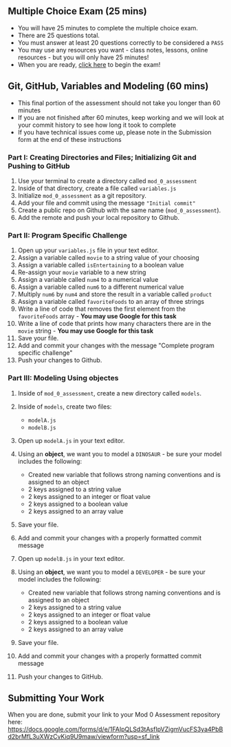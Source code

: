 ## Multiple Choice Exam (25 mins)
- You will have 25 minutes to complete the multiple choice exam. 
- There are 25 questions total.
- You must answer at least 20 questions correctly to be considered a `PASS`
- You may use any resources you want - class notes, lessons, online resources - but you will only have 25 minutes!
- When you are ready, [click here](https://quilgo.com/form/F4T0YwSXPjXA8iaw) to begin the exam! 

## Git, GitHub, Variables and Modeling (60 mins) 
- This final portion of the assessment should not take you longer than 60 minutes
- If you are not finished after 60 minutes, keep working and we will look at your commit history to see how long it took to complete
- If you have technical issues come up, please note in the Submission form at the end of these instructions

### Part I: Creating Directories and Files; Initializing Git and Pushing to GitHub
1. Use your terminal to create a directory called `mod_0_assessment`
1. Inside of that directory, create a file called `variables.js`
1. Initialize `mod_0_assessment` as a git repository.
1. Add your file and commit using the message `"Initial commit"`
1. Create a public repo on Github with the same name (`mod_0_assessment`).
1. Add the remote and push your local repository to Github.

### Part II: Program Specific Challenge
1. Open up your `variables.js` file in your text editor.
1. Assign a variable called `movie` to a string value of your choosing
1. Assign a variable called `isEntertaining` to a boolean value
1. Re-assign your `movie` variable to a new string
1. Assign a variable called `num4` to a numerical value
1. Assign a variable called `num6` to a different numerical value
1. Multiply `num6` by `num4` and store the result in a variable called `product`
1. Assign a variable called `favoriteFoods` to an array of three strings
1. Write a line of code that removes the first element from the `favoriteFoods` array - **You may use Google for this task**
1. Write a line of code that prints how many characters there are in the `movie` string - **You may use Google for this task**
1. Save your file.
1. Add and commit your changes with the message "Complete program specific challenge"
1. Push your changes to Github.

### Part III: Modeling Using objectes
1. Inside of `mod_0_assessment`, create a new directory called `models`.
1. Inside of `models`, create two files:
    - `modelA.js`
    - `modelB.js`

1. Open up `modelA.js` in your text editor.
1. Using an **object**, we want you to model a `DINOSAUR` - be sure your model includes the following:
    - Created new variable that follows strong naming conventions and is assigned to an object
    - 2 keys assigned to a string value
    - 2 keys assigned to an integer or float value
    - 2 keys assigned to a boolean value
    - 2 keys assigned to an array value
1. Save your file.
1. Add and commit your changes with a properly formatted commit message
1. Open up `modelB.js` in your text editor.
1. Using an **object**,  we want you to model a `DEVELOPER` - be sure your model includes the following:
    - Created new variable that follows strong naming conventions and is assigned to an object
    - 2 keys assigned to a string value
    - 2 keys assigned to an integer or float value
    - 2 keys assigned to a boolean value
    - 2 keys assigned to an array value
1. Save your file.
1. Add and commit your changes with a properly formatted commit message
1. Push your changes to GitHub.

## Submitting Your Work
When you are done, submit your link to your Mod 0 Assessment repository here: https://docs.google.com/forms/d/e/1FAIpQLSd3tAsfIpVZigmVucFS3ya4PbBd2brMfL3uXWzCvKiq9U9maw/viewform?usp=sf_link
